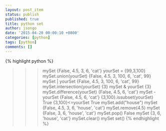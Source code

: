 ```yaml
---
layout: post_item
status: publish
published: true
title: python set
author: jsongo
date: '2015-04-20 00:00:10 +0800'
categories: [python]
tags: [python]
comments: []
---
```

{% highlight python %}
>>> mySet
{False, 4.5, 3, 6, 'cat'}
>>> yourSet = {99,3,100}
>>> mySet.union(yourSet)
{False, 4.5, 3, 100, 6, 'cat', 99}
>>> mySet | yourSet
{False, 4.5, 3, 100, 6, 'cat', 99}
>>> mySet.intersection(yourSet)
{3}
>>> mySet & yourSet
{3}
>>> mySet.difference(yourSet)
{False, 4.5, 6, 'cat'}
>>> mySet - yourSet
{False, 4.5, 6, 'cat'}
>>> {3,100}.issubset(yourSet)
True
>>> {3,100}<=yourSet
True
>>> mySet.add("house")
>>> mySet
{False, 4.5, 3, 6, 'house', 'cat'}
>>> mySet.remove(4.5)
>>> mySet
{False, 3, 6, 'house', 'cat'}
>>> mySet.pop()
False
>>> mySet
{3, 6, 'house', 'cat'}
>>> mySet.clear()
>>> mySet
set()
{% endhighlight %}
